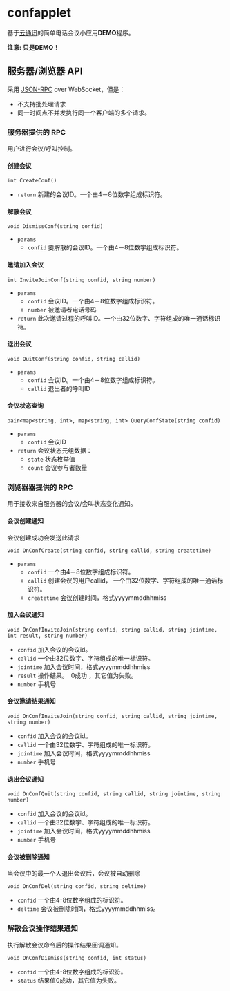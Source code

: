# confapplet

基于[云通讯](http://yuntongxun.com)的简单电话会议小应用**DEMO**程序。

**注意: 只是DEMO！**

## 服务器/浏览器 API

采用 [JSON-RPC](http://www.jsonrpc.org/specification) over WebSocket，但是：
* 不支持批处理请求
* 同一时间点不并发执行同一个客户端的多个请求。

### 服务器提供的 RPC
用户进行会议/呼叫控制。

#### 创建会议

`int CreateConf()`

- `return` 新建的会议ID。一个由4－8位数字组成标识符。

#### 解散会议
`void DismissConf(string confid)`

- `params`
    - `confid` 要解散的会议ID。一个由4－8位数字组成标识符。

#### 邀请加入会议
`int InviteJoinConf(string confid, string number)`

- `params`
    - `confid` 会议ID。一个由4－8位数字组成标识符。
    - `number` 被邀请者电话号码
- `return` 此次邀请过程的呼叫ID。一个由32位数字、字符组成的唯一通话标识符。

#### 退出会议
`void QuitConf(string confid, string callid)`

- `params`
    - `confid` 会议ID。一个由4－8位数字组成标识符。
    - `callid` 退出者的呼叫ID

#### 会议状态查询
`pair<map<string, int>, map<string, int> QueryConfState(string confid)`

- `params`
    - `confid` 会议ID
- `return` 会议状态元组数据：
    - `state` 状态枚举值
    - `count` 会议参与者数量

### 浏览器器提供的 RPC
用于接收来自服务器的会议/会叫状态变化通知。

#### 会议创建通知
会议创建成功会发送此请求

`void OnConfCreate(string confid, string callid, string createtime)`

- `params`
    - `confid` 一个由4－8位数字组成标识符。
    - `callid` 创建会议的用户callid， 一个由32位数字、字符组成的唯一通话标识符。
    - `createtime` 会议创建时间，格式yyyymmddhhmiss

#### 加入会议通知
`void OnConfInviteJoin(string confid, string callid, string jointime, int result, string number)`

- `confid` 加入会议的会议id。
- `callid` 一个由32位数字、字符组成的唯一标识符。
- `jointime` 加入会议时间，格式yyyymmddhhmiss
- `result` 操作结果。　0成功 ，其它值为失败。
- `number` 手机号

#### 会议邀请结果通知
`void OnConfInviteJoin(string confid, string callid, string jointime, string number)`

- `confid` 加入会议的会议id。
- `callid` 一个由32位数字、字符组成的唯一标识符。
- `jointime` 加入会议时间，格式yyyymmddhhmiss
- `number` 手机号

#### 退出会议通知
`void OnConfQuit(string confid, string callid, string jointime, string number)`

- `confid` 加入会议的会议id。
- `callid` 一个由32位数字、字符组成的唯一标识符。
- `jointime` 加入会议时间，格式yyyymmddhhmiss
- `number` 手机号

#### 会议被删除通知
当会议中的最一个人退出会议后，会议被自动删除

`void OnConfDel(string confid, string deltime)`

- `confid` 一个由4-8位数字组成的标识符。
- `deltime` 会议被删除时间，格式yyyymmddhhmiss。

### 解散会议操作结果通知
执行解散会议命令后的操作结果回调通知。

`void OnConfDismiss(string confid, int status)`

- `confid` 一个由4-8位数字组成的标识符。
- `status` 结果值0成功，其它值为失败。
